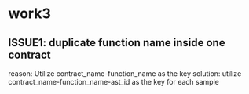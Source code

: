 # work3
## ISSUE1: duplicate function name inside one contract
reason: Utilize contract_name-function_name as the key
solution: utilize contract_name-function_name-ast_id as the key for each sample
